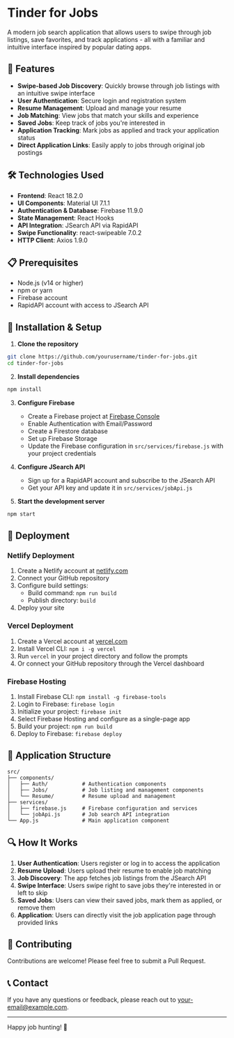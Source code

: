 
          
# Tinder for Jobs

A modern job search application that allows users to swipe through job listings, save favorites, and track applications - all with a familiar and intuitive interface inspired by popular dating apps.


## 🚀 Features

- **Swipe-based Job Discovery**: Quickly browse through job listings with an intuitive swipe interface
- **User Authentication**: Secure login and registration system
- **Resume Management**: Upload and manage your resume
- **Job Matching**: View jobs that match your skills and experience
- **Saved Jobs**: Keep track of jobs you're interested in
- **Application Tracking**: Mark jobs as applied and track your application status
- **Direct Application Links**: Easily apply to jobs through original job postings

## 🛠️ Technologies Used

- **Frontend**: React 18.2.0
- **UI Components**: Material UI 7.1.1
- **Authentication & Database**: Firebase 11.9.0
- **State Management**: React Hooks
- **API Integration**: JSearch API via RapidAPI
- **Swipe Functionality**: react-swipeable 7.0.2
- **HTTP Client**: Axios 1.9.0

## 📋 Prerequisites

- Node.js (v14 or higher)
- npm or yarn
- Firebase account
- RapidAPI account with access to JSearch API

## 🔧 Installation & Setup

1. **Clone the repository**

```bash
git clone https://github.com/yourusername/tinder-for-jobs.git
cd tinder-for-jobs
```

2. **Install dependencies**

```bash
npm install
```

3. **Configure Firebase**

   - Create a Firebase project at [Firebase Console](https://console.firebase.google.com/)
   - Enable Authentication with Email/Password
   - Create a Firestore database
   - Set up Firebase Storage
   - Update the Firebase configuration in `src/services/firebase.js` with your project credentials

4. **Configure JSearch API**

   - Sign up for a RapidAPI account and subscribe to the JSearch API
   - Get your API key and update it in `src/services/jobApi.js`

5. **Start the development server**

```bash
npm start
```

## 🚀 Deployment

### Netlify Deployment

1. Create a Netlify account at [netlify.com](https://www.netlify.com/)
2. Connect your GitHub repository
3. Configure build settings:
   - Build command: `npm run build`
   - Publish directory: `build`
4. Deploy your site

### Vercel Deployment

1. Create a Vercel account at [vercel.com](https://vercel.com/)
2. Install Vercel CLI: `npm i -g vercel`
3. Run `vercel` in your project directory and follow the prompts
4. Or connect your GitHub repository through the Vercel dashboard

### Firebase Hosting

1. Install Firebase CLI: `npm install -g firebase-tools`
2. Login to Firebase: `firebase login`
3. Initialize your project: `firebase init`
4. Select Firebase Hosting and configure as a single-page app
5. Build your project: `npm run build`
6. Deploy to Firebase: `firebase deploy`

## 📱 Application Structure

```
src/
├── components/
│   ├── Auth/           # Authentication components
│   ├── Jobs/           # Job listing and management components
│   └── Resume/         # Resume upload and management
├── services/
│   ├── firebase.js     # Firebase configuration and services
│   └── jobApi.js       # Job search API integration
└── App.js              # Main application component
```

## 🔍 How It Works

1. **User Authentication**: Users register or log in to access the application
2. **Resume Upload**: Users upload their resume to enable job matching
3. **Job Discovery**: The app fetches job listings from the JSearch API
4. **Swipe Interface**: Users swipe right to save jobs they're interested in or left to skip
5. **Saved Jobs**: Users can view their saved jobs, mark them as applied, or remove them
6. **Application**: Users can directly visit the job application page through provided links

## 🤝 Contributing

Contributions are welcome! Please feel free to submit a Pull Request.


## 📞 Contact

If you have any questions or feedback, please reach out to [your-email@example.com](mailto:your-email@example.com).

---

Happy job hunting! 🎯

        

